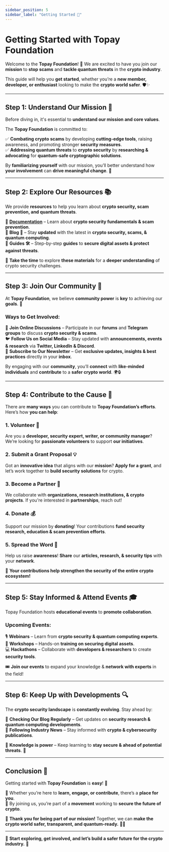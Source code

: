 ```yaml
---
sidebar_position: 5
sidebar_label: "Getting Started 🚀"
---
```


# **Getting Started with Topay Foundation**

Welcome to the **Topay Foundation**! 🎉 We are excited to have you join our **mission** to **stop scams** and **tackle quantum threats** in the **crypto industry**.  

This guide will help you **get started**, whether you’re a **new member, developer, or enthusiast** looking to make the **crypto world safer**. 🛡️✨  

---

## **Step 1: Understand Our Mission 🎯**  

Before diving in, it's essential to **understand our mission and core values**.  

The **Topay Foundation** is committed to:  

✅ **Combating crypto scams** by developing **cutting-edge tools**, raising awareness, and promoting stronger **security measures**.  
✅ **Addressing quantum threats** to **crypto security** by **researching & advocating** for **quantum-safe cryptographic solutions**.  

By **familiarizing yourself** with our mission, you’ll better understand how **your involvement** can **drive meaningful change**. 🚀  

---

## **Step 2: Explore Our Resources 📚**  

We provide **resources** to help you learn about **crypto security, scam prevention, and quantum threats**.  

🔹 **[Documentation](https://www.topayfoundation.com/docs)** – Learn about **crypto security fundamentals & scam prevention**.  
🔹 **Blog 📰** – Stay **updated** with the latest in **crypto security, scams, & quantum computing**.  
🔹 **Guides 🛠️** – Step-by-step **guides** to **secure digital assets & protect against threats**.  

📖 **Take the time** to explore **these materials** for a **deeper understanding** of crypto security challenges.  

---

## **Step 3: Join Our Community 👥**  

At **Topay Foundation**, we believe **community power** is **key** to achieving our **goals**. 💪  

### **Ways to Get Involved:**  

📢 **Join Online Discussions** – Participate in our **forums** and **Telegram groups** to discuss **crypto security & scams**.  
🐦 **Follow Us on Social Media** – Stay updated with **announcements, events & research** via **Twitter, LinkedIn & Discord**.  
📩 **Subscribe to Our Newsletter** – Get **exclusive updates, insights & best practices** directly in your **inbox**.  

By engaging with our **community**, you’ll **connect** with **like-minded individuals** and **contribute** to a **safer crypto world**. 🌍🔒  

---

## **Step 4: Contribute to the Cause 🤝**  

There are **many ways** you can contribute to **Topay Foundation’s efforts**. Here’s how **you can help**:  

### **1. Volunteer 🙌**  

Are you a **developer, security expert, writer, or community manager**? We’re looking for **passionate volunteers** to support **our initiatives**.  

### **2. Submit a Grant Proposal 💡**  

Got an **innovative idea** that aligns with our **mission**? **Apply for a grant**, and let’s work together to **build security solutions** for crypto.  

### **3. Become a Partner 🤝**  

We collaborate with **organizations, research institutions, & crypto projects**. If you're interested in **partnerships**, reach out!  

### **4. Donate 💰**  

Support our mission by **donating**! Your contributions **fund security research, education & scam prevention efforts**.  

### **5. Spread the Word 📣**  

Help us raise **awareness**! **Share** our **articles, research, & security tips** with your **network**.  

🚀 **Your contributions help strengthen the security of the entire crypto ecosystem!**  

---

## **Step 5: Stay Informed & Attend Events 🎓**  

Topay Foundation hosts **educational events** to **promote collaboration**.  

### **Upcoming Events:**  

🎙️ **Webinars** – Learn from **crypto security & quantum computing experts**.  
🔧 **Workshops** – Hands-on **training on securing digital assets**.  
💻 **Hackathons** – Collaborate with **developers & researchers** to create **security tools**.  

🎟️ **Join our events** to expand your knowledge & **network with experts** in the field!  

---

## **Step 6: Keep Up with Developments 🔍**  

The **crypto security landscape** is **constantly evolving**. Stay ahead by:  

📰 **Checking Our Blog Regularly** – Get updates on **security research & quantum computing developments**.  
📢 **Following Industry News** – Stay informed with **crypto & cybersecurity publications**.  

📖 **Knowledge is power** – Keep learning to **stay secure & ahead of potential threats**. 🚀  

---

## **Conclusion 🎯**  

Getting started with **Topay Foundation** is **easy**! 🚀  

🔹 Whether you’re here to **learn, engage, or contribute**, there’s a **place for you**.  
🔹 By joining us, you’re part of a **movement** working to **secure the future of crypto**.  

💙 **Thank you for being part of our mission!** Together, we can **make the crypto world safer, transparent, and quantum-ready.** 🔐✨  

---

🌟 **Start exploring, get involved, and let’s build a safer future for the crypto industry.** 🚀
